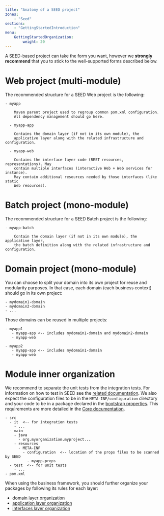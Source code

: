 ```yaml
---
title: "Anatomy of a SEED project"
zones:
    - "Seed"
sections:
    - "GettingStartedIntroduction"
menu:
    GettingStartedOrganization:
        weight: 20
---
```


A SEED-based project can take the form you want, however we **strongly recommend** that you to stick to the
well-supported forms described below.

# Web project (multi-module)

The recommended structure for a SEED Web project is the following:

    - myapp

        Maven parent project used to regroup common pom.xml configuration.
        All dependency management should go here.

      - myapp-app

        Contains the domain layer (if not in its own module), the
        applicative layer along with the related infrastructure and configuration.

      - myapp-web

        Contains the interface layer code (REST resources, representations). May
        contain multiple interfaces (interactive Web + Web services for instance).
        May contain additional resources needed by those interfaces (like static
        Web resources).

# Batch project (mono-module)

The recommended structure for a SEED Batch project is the following:

    - myapp-batch

        Contain the domain layer (if not in its own module), the applicative layer,
        the batch definition along with the related infrastructure and configuration.

# Domain project (mono-module)

You can choose to split your domain into its own project for reuse and modularity purposes.
In that case, each domain (each business context) should go in its own project:

    - mydomain1-domain
    - mydomain2-domain
    - ...

Those domains can be reused in multiple projects:

    - myapp1
       - myapp-app <-- includes mydomain1-domain and mydomain2-domain
       - myapp-web
    
    - myapp2
       - myapp-app <-- includes mydomain1-domain
       - myapp-web


# Module inner organization

We recommend to separate the unit tests from the integration tests. For information on how to test in SEED see the
[related documentation](#!/seed-doc/test). We also expect the configuration files to be in the `META-INF/configuration` directory
and your code to be in a package declared in the [bootstrap properties](/docs/seed/reference/core). This requirements 
are more detailed in the [Core documentation](#!/seed-doc/core). 

    - src
      - it  <-- for integration tests
        - ...
      - main
        - java
          - org.myorganization.myproject... 
        - resources
          - META-INF
            - configuration  <-- location of the props files to be scanned by SEED
              - myapp.props
      - test  <-- for unit tests
        - ...
    - pom.xml

When using the business framework, you should further organize your packages by following its rules for each layer:

- [domain layer organization](#!/business-doc/hands-on-domain#package-organisation)
- [application layer organization](#!/business-doc/hands-on-application#package-organisation)
- [interfaces layer organization](#!/business-doc/hands-on-interfaces#package-organisation)

    

